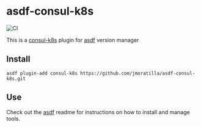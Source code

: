# asdf-consul-k8s

![CI](https://github.com/jmoratilla/asdf-consul-k8s/workflows/CI/badge.svg?branch=main)


This is a [consul-k8s](https://github.com/hashicorp/consul-k8s) plugin for [asdf](https://github.com/asdf-vm/asdf) version manager

## Install

```
asdf plugin-add consul-k8s https://github.com/jmoratilla/asdf-consul-k8s.git
```

## Use

Check out the [asdf](https://github.com/asdf-vm/asdf) readme for instructions on how to install and manage tools.
